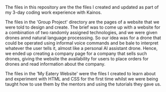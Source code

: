 The files in this repository are the the files I created and updated as part of my 3-day coding work experience with Kainos. 

The files in the 'Group Project' directory are the pages of a website that we were told to design and create. The brief was to come up with a website for a combination of two randomly assigned technologies, and we were given drones annd natural language processsing. So our idea was for a drone that could be operated using informal voice commands and be bale to interpret whatever the user tells it, almost like a personal AI assistant drone. Hence, we ended up creating a company page for a company that sells such drones, giving the website the availability for users to place orders for drones and read information about the company.

The files in the 'My Eatery Website' were the files I created to learn about and experiment with HTML and CSS for the first time whilst we were being taught how to use them by the mentors and using the tutorials they gave us.
